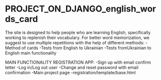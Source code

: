 # PROJECT_ON_DJANGO_english_words_card
The site is designed to help people who are learning English, specifically working to replenish their vocabulary.
For better word memorization, we suggest to use multiple repetitions with the help of different methods:
  -Method of cards
  -Tests from English to Ukrainian
  -Tests fromUkrainian to English
  main functionality
  
  
MAIN FUNCTIONALITY
  REGISTRATION APP: 
    -Sign up with email confirm letter
    -Log in/Log out user
    -Change and reset password with email confirmation
    -Main project page -registration/template/base.html
    

    
